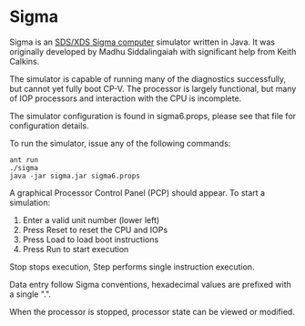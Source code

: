 # Sigma

Sigma is an [SDS/XDS Sigma computer](https://en.wikipedia.org/wiki/SDS_Sigma_series) simulator written in Java.
It was originally developed by Madhu Siddalingaiah with significant
help from Keith Calkins.

The simulator is capable of running many of the diagnostics successfully,
but cannot yet fully boot CP-V. The processor is largely functional, but
many of IOP processors and interaction with the CPU is incomplete.

The simulator configuration is found in sigma6.props, please
see that file for configuration details.

To run the simulator, issue any of the following commands:

```
ant run
./sigma
java -jar sigma.jar sigma6.props
```

A graphical Processor Control Panel (PCP) should appear.
To start a simulation:

1. Enter a valid unit number (lower left)
2. Press Reset to reset the CPU and IOPs
3. Press Load to load boot instructions
4. Press Run to start execution

Stop stops execution, Step performs single instruction execution.

Data entry follow Sigma conventions, hexadecimal values are prefixed
with a single ".".

When the processor is stopped, processor state can be viewed or
modified.
